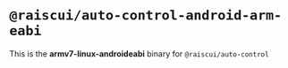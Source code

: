 # `@raiscui/auto-control-android-arm-eabi`

This is the **armv7-linux-androideabi** binary for `@raiscui/auto-control`
